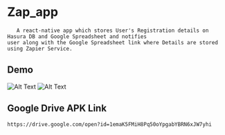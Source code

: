 # Zap_app  
       A react-native app which stores User's Registration details on Hasura DB and Google Spreadsheet and notifies
    user along with the Google Spreadsheet link where Details are stored using Zapier Service.
## Demo  

![Alt Text](https://i.imgflip.com/23tmt4.gif)
![Alt Text](https://i.imgflip.com/23tn9u.gif) 

## Google Drive APK Link 
    https://drive.google.com/open?id=1emaK5FMiH8Pq50oYpgabYBRN6xJW7yhi


 

